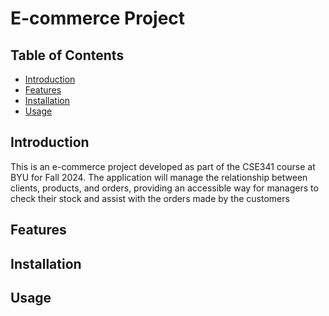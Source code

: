 # E-commerce Project

## Table of Contents
- [Introduction](#introduction)
- [Features](#features)
- [Installation](#installation)
- [Usage](#usage)

## Introduction
This is an e-commerce project developed as part of the CSE341 course at BYU for Fall 2024. The application will manage the relationship between clients, products, and orders, providing an accessible way for managers to check their stock and assist with the orders made by the customers

## Features


## Installation


## Usage


